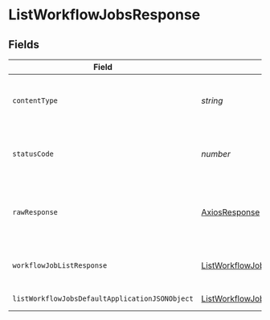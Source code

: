 # ListWorkflowJobsResponse


## Fields

| Field                                                                                                         | Type                                                                                                          | Required                                                                                                      | Description                                                                                                   |
| ------------------------------------------------------------------------------------------------------------- | ------------------------------------------------------------------------------------------------------------- | ------------------------------------------------------------------------------------------------------------- | ------------------------------------------------------------------------------------------------------------- |
| `contentType`                                                                                                 | *string*                                                                                                      | :heavy_check_mark:                                                                                            | HTTP response content type for this operation                                                                 |
| `statusCode`                                                                                                  | *number*                                                                                                      | :heavy_check_mark:                                                                                            | HTTP response status code for this operation                                                                  |
| `rawResponse`                                                                                                 | [AxiosResponse](https://axios-http.com/docs/res_schema)                                                       | :heavy_minus_sign:                                                                                            | Raw HTTP response; suitable for custom response parsing                                                       |
| `workflowJobListResponse`                                                                                     | [ListWorkflowJobsWorkflowJobListResponse](../../models/operations/listworkflowjobsworkflowjoblistresponse.md) | :heavy_minus_sign:                                                                                            | A paginated sequence of jobs.                                                                                 |
| `listWorkflowJobsDefaultApplicationJSONObject`                                                                | [ListWorkflowJobsDefaultApplicationJSON](../../models/operations/listworkflowjobsdefaultapplicationjson.md)   | :heavy_minus_sign:                                                                                            | Error response.                                                                                               |